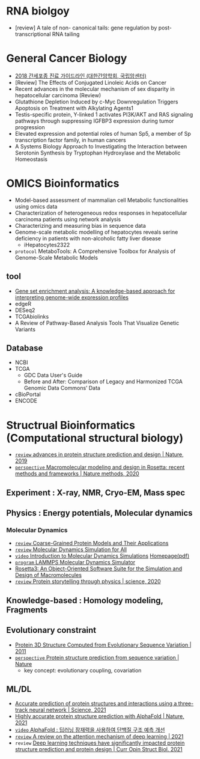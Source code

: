 # RNA biolgoy
- [review] A tale of non- canonical tails: gene regulation by post-transcriptional RNA tailing

# General Cancer Biology
- [2018 간세포종 진료 가이드라인 (대한간암학회, 국립암센터)](https://m.gastrokorea.org/bbs/index.php?code=guide&mode=view&number=1410&)  
- [Review] The Effects of Conjugated Linoleic Acids on Cancer
- Recent advances in the molecular mechanism of sex disparity in hepatocellular carcinoma (Review)
- Glutathione Depletion Induced by c-Myc Downregulation Triggers Apoptosis on Treatment with Alkylating Agents1
- Testis-specific protein, Y-linked 1 activates PI3K/AKT and RAS signaling pathways through suppressing IGFBP3 expression during tumor progression
- Elevated expression and potential roles of human Sp5, a member of Sp transcription factor family, in human cancers
- A Systems Biology Approach to Investigating the Interaction between Serotonin Synthesis by Tryptophan Hydroxylase and the Metabolic Homeostasis

# OMICS Bioinformatics
- Model-based assessment of mammalian cell Metabolic functionalities using omics data   
- Characterization of heterogeneous redox responses in hepatocellular carcinoma patients using network analysis   
- Characterizing and measuring bias in sequence data
- Genome-scale metabolic modelling of hepatocytes reveals serine deficiency in patients with non-alcoholic fatty liver disease
  - iHepatocytes2322
- `protocol` MetaboTools: A Comprehensive Toolbox for Analysis of Genome-Scale Metabolic Models
## tool
- [Gene set enrichment analysis: A knowledge-based approach for interpreting genome-wide expression profiles](https://www.pnas.org/content/102/43/15545)   
- edgeR   
- DESeq2   
- TCGAbiolinks   
- A Review of Pathway-Based Analysis Tools That Visualize Genetic Variants   
## Database
- NCBI
- TCGA
  - GDC Data User's Guide
  - Before and After: Comparison of Legacy and Harmonized TCGA Genomic Data Commons’ Data
- cBioPortal
- ENCODE



# Structrual Bioinformatics (Computational structural biology)
- [`review` advances in protein structure prediction and design | Nature, 2019](https://www.nature.com/articles/s41580-019-0163-x)  
- [`perspective` Macromolecular modeling and design in Rosetta: recent methods and frameworks | Nature methods, 2020](https://www.nature.com/articles/s41592-020-0848-2) 
## Experiment : X-ray, NMR, Cryo-EM, Mass spec

## Physics : Energy potentials, Molecular dynamics
### Molecular Dynamics
- [`review` Coarse-Grained Protein Models and Their Applications](https://pubs.acs.org/doi/10.1021/acs.chemrev.6b00163)
- [`review` Molecular Dynamics Simulation for All](https://www.cell.com/neuron/pdf/S0896-6273(18)30684-6.pdf)   
- [`video` Introduction to Molecular Dynamics Simulations](https://www.youtube.com/watch?v=yaLPLRO1FLE) [Homepage(pdf)](https://www.westgrid.ca/events/introduction_classical_molecular_dynamics_simulations)   
- [`program` LAMMPS Molecular Dynamics Simulator](https://www.lammps.org/index.html)   
- [Rosetta3: An Object-Oriented Software Suite for the Simulation and Design of Macromolecules](https://www.ncbi.nlm.nih.gov/pmc/articles/PMC4083816/#)
- [`review` Protein storytelling through physics | science, 2020](https://science.sciencemag.org/content/370/6520/eaaz3041)
## Knowledge-based : Homology modeling, Fragments

## Evolutionary constraint
- [Protein 3D Structure Computed from Evolutionary Sequence Variation | 2011](https://journals.plos.org/plosone/article?id=10.1371/journal.pone.0028766)   
- [`perspective` Protein structure prediction from sequence variation | Nature](https://www.nature.com/articles/nbt.2419)   
  - key concept: evolutionary coupling, covariation

## ML/DL
- [Accurate prediction of protein structures and interactions using a three-track neural network | Science, 2021](https://science.sciencemag.org/content/early/2021/07/19/science.abj8754)   
- [Highly accurate protein structure prediction with AlphaFold | Nature, 2021](https://www.nature.com/articles/s41586-021-03819-2)
- [`video` AlphaFold : 딥러닝 잠재력을 사용하여 단백질 구조 예측 개선](https://www.youtube.com/watch?v=uQ1uVbrIv-Q&t=3021s)   
- [`review` A review on the attention mechanism of deep learning | 2021](https://www.sciencedirect.com/science/article/pii/S092523122100477X)   
- `review` [Deep learning techniques have significantly impacted protein structure prediction and protein design | Curr Opin Struct Biol. 2021 ](https://www.sciencedirect.com/science/article/pii/S0959440X21000142?via%3Dihub)
